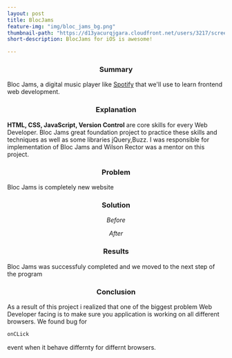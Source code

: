 ```yaml
---
layout: post
title: BlocJams 
feature-img: "img/bloc_jams_bg.png"
thumbnail-path: "https://d13yacurqjgara.cloudfront.net/users/3217/screenshots/2030966/blocjams_1x.png"
short-description: BlocJams for iOS is awesome!

---
```

<link rel="stylesheet" type="text/css" href="http://code.ionicframework.com/ionicons/2.0.1/css/ionicons.min.css">

### <center>Summary</center>

Bloc Jams, a digital music player like [Spotify](https://www.spotify.com) that we'll use to learn frontend web development. 

### <center>Explanation</center>

**HTML, CSS, JavaScript, Version Control** are core skills for every Web Developer. Bloc Jams great foundation project to practice these skills and techniques as well as some libraries jQuery,Buzz. I was responsible for implementation of Bloc Jams and Wilson Rector was a mentor on this project.

### <center>Problem</center>

Bloc Jams is completely new website

### <center>Solution</center>

*<center>Before</center>*

<div class="jamsBefore"></div>

*<center>After</center>*

<div id="afterContainer" class="jamsAfter">
    <div class="jamsAfterNavi naviLeft" onclick="previousImage(event)"><span class="ion-chevron-left"></span></div>
    <div class="jamsAfterNavi naviRight" onclick="nextImage(event)"><span class="ion-chevron-right"></span></div>
</div>

### <center>Results</center>

Bloc Jams was successfuly completed and we moved to the next step of the program

### <center>Conclusion</center>

As a result of this project i realized that one of the biggest problem Web Developer facing is to make sure you application is working on all different browsers. We found bug for 
```` javascript
onCLick
```` 
event when it behave differnty for differnt browsers.






